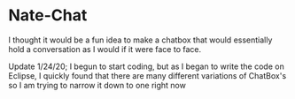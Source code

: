 # Nate-Chat
I thought it would be a fun idea to make a chatbox that would essentially hold a conversation as I would if it were face to face.

Update 1/24/20; I begun to start coding, but as I began to write the code on Eclipse, I quickly found that there are many different variations of ChatBox's so I am trying to narrow it down to one right now
